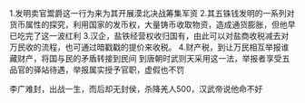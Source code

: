 1.发明卖官鬻爵这一行为来为其开展漠北决战筹集军资
2.其五铢钱发明的一系列对货币属性的探究，利用国家的发币权，大量铸币收取物资，造成通货膨胀，但他早已吃完了这一波红利
3.汉企，盐铁经营权收归国有，由此可以对盐商收税减去对万民收的流程，也可通过暗戳戳的提价来收税。
4.财产税，到让万民相互举报谁藏财产，将国与民的矛盾转接到民间
到唐朝时武则天采用这一法，举报者享受五品官的驿站待遇，举报属实授予官职，虚假也不罚

李广难封，出战一生，而后却无封侯，杀降羌人500，汉武帝说他命不好